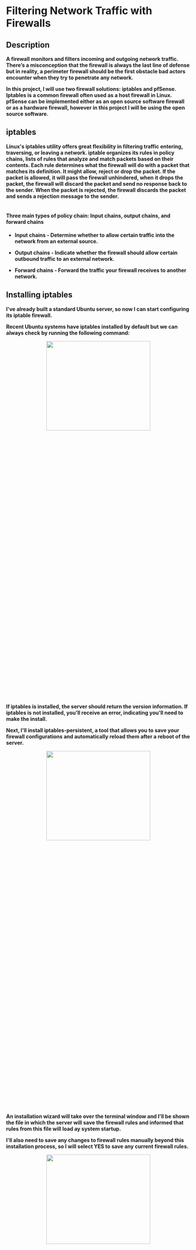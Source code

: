 <h1>Filtering Network Traffic with Firewalls</h1>


<h2>Description</h2>
<b>A firewall monitors and filters incoming and outgoing network traffic. There’s a misconception that the firewall is always the last line of defense but in reality, a perimeter firewall should be the first obstacle bad actors encounter when they try to penetrate any network.

In this project, I will use two firewall solutions: iptables and pfSense. Iptables is a common firewall often used as a host firewall in Linux. pfSense can be implemented either as an open source software firewall or as a hardware firewall, however in this project I will be using the open source software.
</b>


<h2>iptables</h2>

<b>Linux's iptables utility offers great flexibility in filtering traffic entering, traversing, or leaving a network. iptable organizes its rules in policy chains, lists of rules that analyze and match packets based on their contents. Each rule determines what the firewall will do with a packet that matches its definition. It might allow, reject or drop the packet. If the packet is allowed, it will pass the firewall unhindered, when it drops the packet, the firewall will discard the packet and send no response back to the sender. When the packet is rejected, the firewall discards the packet and sends a rejection message to the sender.
</b>
<br />
<br />


<h4>Three main types of policy chain: Input chains, output chains, and forward chains</h4>

- <b>Input chains - Determine whether to allow certain traffic into the network from an external source.</b>

- <b>Output chains - Indicate whether the firewall should allow certain outbound traffic to an external network.</b>

- <b>Forward chains - Forward the traffic your firewall receives to another network.</b>


<h2>Installing iptables</h2>

<b>I've already built a standard Ubuntu server, so now I can start configuring its iptable firewall.

Recent Ubuntu systems have iptables installed by default but we can always check by running the following command:
</b>
<p align="center">
<img src="https://i.imgur.com/TXg1Ou2.png" height="25%" width="75%" />
</p>

<b>If iptables is installed, the server should return the version information. If iptables is not installed, you'll receive an error, indicating you'll need to make the install.</b>


<b>Next, I'll install iptables-persistent, a tool that allows you to save your firewall configurations and automatically reload them after a reboot of the server.</b>

<p align="center">
<img src="https://i.imgur.com/oXtvCAQ.png" height="25%" width="75%" />
</p>

<b>An installation wizard will take over the terminal window and I'll be shown the file in which the server will save the firewall rules and informed that rules from this file will load ay system startup.

I'll also need to save any changes to firewall rules manually beyond this installation process, so I will select YES to save any current firewall rules. 
<p align="center">
<img src="https://i.imgur.com/GXioi9I.png" height="25%" width="75%" />
</p>
If I don't install this component, I will have to reconfigure my firewall every time I restart my server.
</b>

---
<b>Now let's go ahead and view our firewall rules. The command sudo iptables -L is used to list all the rules in the current IP tables on a Linux system. 

In the output, policy ACCEPT indicates that, by default, iptables accepts all traffic for input, output, and forwarding. This default behavior is desirable since it works without any user configuration. However, this solution is insecure. 
</b>

---
<h2>iptables Firewall Rules</h2>

<b>We need to keep in mind that order matters, when it comes to creating iptables rules. As traffic reaches your firewall, iptables checks its rules one after the other in the order they appear. 
</b>

<b>To understand how to contrust an iptables firewall rule, let's take a look at the following example:</b>

<p align="center">
<img src="  sudo iptables -A INPUT -p tcp --dport 22 -m conntrack \ --ctstate NEW,EStABLISHED -j ACCEPT" height="25%" width="75%" />
</p>

<b>Immediately after sudo, iptables will begin the rule definition. The next argument determines whether the rule will be appended to (-A), deleted from (-D), or inserted into (-I) the specified policy chain. You can also specify (-R) to replace or update an existing rule. The INPUT indicates that a rule in the input chain is being modified. You can also specify OUTPUT, FORWARD, or other policy chains. In most cases, iptables needs to know the protocol and port to which the rules relate. In the example above, -p tcp indicates the rule will apply only to TCP traffic, and --dport 22 tells iptables that the rule applies to packets with a destination port of 22.</b> 

<b>The iptables firewall offer multiple matching modules, and you can specify the module to use with the -m argument. In the example provided, conntrack, a tool that allows stateful packet inspection, is used. Some other tools include connbytes, which creates rules based on the amount of traffic transferred, and connrate, which matches *on the transfer rate of the traffic.</b>
<b>Next, --ctstate tells iptables to allow and track traffic for the types of connections that follow NEW,ESTABLISHED. Finally, iptables will interpret -j and whatever follows it as the action to perform when this rule is matched. This will generally be, ACCEPT to all traffic matching this rule; DROP, or REJECT, to deny or block the traffic; or LOG to log the traffic to a logfile.</b>

---

<h2>Configuring iptables</h2>

<b>When configuring iptables, first add rules to drop invalid traffic. </b>
<p align="center">
<img src="  sudo iptables -A OUTPUT -m state --state INVALID -j DROP" height="25%" width="75%" />
</p>
<p align="center">
<img src="  sudo iptables -A INPUT -m state --state INVALID -j DROP" height="25%" width="75%" />
</p>

<b>Then, add rules to accept traffic related to existing connections, as well as established connections and the loopback address to aviod any issues. 
</b>
<p align="center">
<img src="  sudo iptables -A INPUT -m state --state RELATED, ESTABLISHED -j DROP" height="25%" width="75%" />
</p>
<p align="center">
<img src="  sudo iptables -A OUTPUT -m state --state RELATED, ESTABLISHED -j DROP" height="25%" width="75%" />
</p>
<p align="center">
<img src="  sudo iptables -A INPUT -i lo -j ACCEPT" height="25%" width="75%" />
</p>

<b>This allows the firewall to accept traffic matching a known connection or related to a connection in progress and discard any unexpected packets, keeping your network free from unsolicited or malicious network scanning activities.</b>
<b>Once these commands are run and rules are implemented to our policy chain, we can run the command to ruturn the list to ensure everything has been accepted:</b>
<p align="center">
<img src="  sudo iptables -L" height="25%" width="75%" />
</p>

<b>Now let's ensure that the firewall allows SSH traffic. We can do thi sin two ways: by broadly allowing SSH or by allowing SSH only from a subset of devices in my network. In this case I will allow SSH traffic originating from all devices in my network using the following command below:</b>
<p align="center">
<img src="  sudo iptables -A INPUT -p tcp --dport 22 -m conntrack --ctstate NEW -j \ ACCEPT" height="25%" width="75%" />
</p>

<b>You should allow services like SSH only to and from specific IP addresses or ranges. Allowing remote access or file transfer between your endpoints and any other device is risky.</b>

<b>You can reduce your attack surface by specifying a source IP address or range in your input chain with the -s source option. I'm configuring iptables on a virtual machine, so I will choose to allow connections from a single host for management purposes and deny access to all other endpoints. 
<p align="center">
<img src="  sudo iptables -A INPUT -p tcp -s 192.168.1.25 --dport 22 -m conntrack --ctstate NEW -j \ ACCEPT" height="25%" width="75%" />
</p>

<b>If we run into a mistake, we can delte all the rules we've specified for any of our policy chains by using the -F chain or --flush chain, parameter:</b>
<p align="center">
<img src="  sudo iptables -F INPUT" height="25%" width="75%" />
</p>







